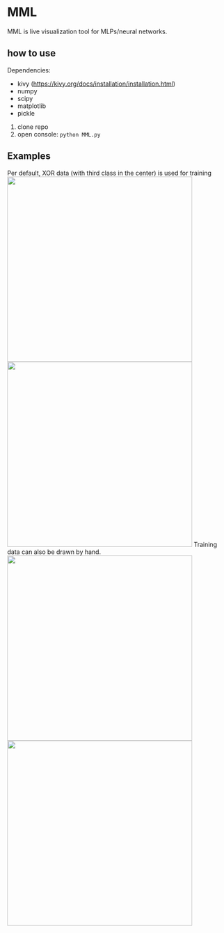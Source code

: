 # MML
MML is live visualization tool for MLPs/neural networks. 

## how to use  
Dependencies:
* kivy (https://kivy.org/docs/installation/installation.html)
* numpy  
* scipy
* matplotlib
* pickle

1. clone repo  
2. open console:
```python MML.py```

## Examples
Per default, XOR data (with third class in the center) is used for training
<img src="GUI_exampleA.png" width="425"/> <img src="GUI_layer3.png" width="425"/>
Training data can also be drawn by hand.  
<img src="GUI_draw_black.png" width="425"/> <img src="GUI_draw_train.png" width="425"/> 

